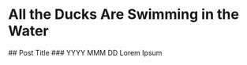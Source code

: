 # All the Ducks Are Swimming in the Water
<!-- Copyright (C) Chris Dukes, Liz Dukes 2015 -->
<meta name="description" content="Chris and Liz Dukes Family Blog template">
## Post Title
### YYYY MMM DD
Lorem Ipsum
